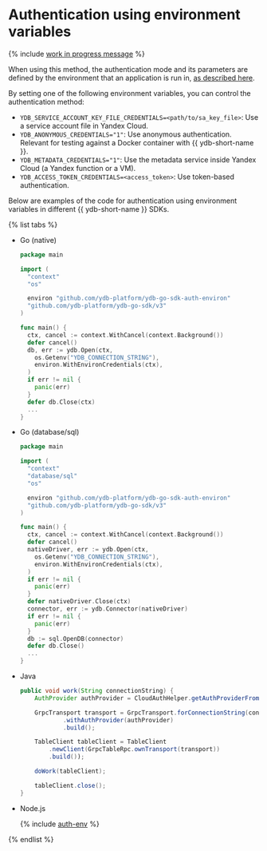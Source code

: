 # Authentication using environment variables

{% include [work in progress message](_includes/addition.md) %}

When using this method, the authentication mode and its parameters are defined by the environment that an application is run in, [as described here](../auth.md#env).

By setting one of the following environment variables, you can control the authentication method:

* `YDB_SERVICE_ACCOUNT_KEY_FILE_CREDENTIALS=<path/to/sa_key_file>`: Use a service account file in Yandex Cloud.
* `YDB_ANONYMOUS_CREDENTIALS="1"`: Use anonymous authentication. Relevant for testing against a Docker container with {{ ydb-short-name }}.
* `YDB_METADATA_CREDENTIALS="1"`: Use the metadata service inside Yandex Cloud (a Yandex function or a VM).
* `YDB_ACCESS_TOKEN_CREDENTIALS=<access_token>`: Use token-based authentication.

Below are examples of the code for authentication using environment variables in different {{ ydb-short-name }} SDKs.

{% list tabs %}

- Go (native)

   ```go
   package main

   import (
     "context"
     "os"

     environ "github.com/ydb-platform/ydb-go-sdk-auth-environ"
     "github.com/ydb-platform/ydb-go-sdk/v3"
   )

   func main() {
     ctx, cancel := context.WithCancel(context.Background())
     defer cancel()
     db, err := ydb.Open(ctx,
       os.Getenv("YDB_CONNECTION_STRING"),
       environ.WithEnvironCredentials(ctx),
     )
     if err != nil {
       panic(err)
     }
     defer db.Close(ctx)
     ...
   }
   ```

- Go (database/sql)

   ```go
   package main

   import (
     "context"
     "database/sql"
     "os"

     environ "github.com/ydb-platform/ydb-go-sdk-auth-environ"
     "github.com/ydb-platform/ydb-go-sdk/v3"
   )

   func main() {
     ctx, cancel := context.WithCancel(context.Background())
     defer cancel()
     nativeDriver, err := ydb.Open(ctx,
       os.Getenv("YDB_CONNECTION_STRING"),
       environ.WithEnvironCredentials(ctx),
     )
     if err != nil {
       panic(err)
     }
     defer nativeDriver.Close(ctx)
     connector, err := ydb.Connector(nativeDriver)
     if err != nil {
       panic(err)
     }
     db := sql.OpenDB(connector)
     defer db.Close()
     ...
   }
   ```

- Java

   ```java
   public void work(String connectionString) {
       AuthProvider authProvider = CloudAuthHelper.getAuthProviderFromEnviron();

       GrpcTransport transport = GrpcTransport.forConnectionString(connectionString)
               .withAuthProvider(authProvider)
               .build();

       TableClient tableClient = TableClient
           .newClient(GrpcTableRpc.ownTransport(transport))
           .build());

       doWork(tableClient);

       tableClient.close();
   }
   ```

- Node.js

  {% include [auth-env](../../../../_includes/nodejs/auth-env.md) %}

{% endlist %}
